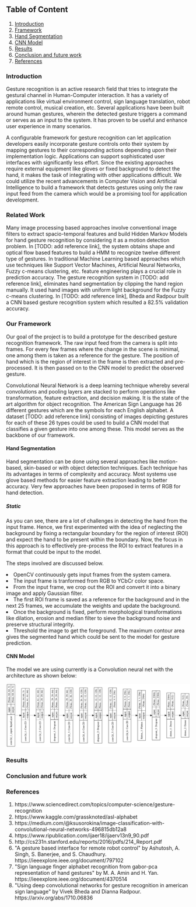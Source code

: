 ## Table of Content
1. [Introduction](#introduction)
2. [Framework](#framework)
3. [Hand Segmentation](#hand-segmentation)
4. [CNN Model](#cnn-model)
5. [Results](#results)
6. [Conclusion and future work](#conclusion-and-future-work)
7. [References](#references)

### Introduction
<p>
Gesture recognition is an active research field that tries to integrate the gestural channel in Human-Computer interaction. It has a variety of applications like virtual environment control, sign language translation, robot remote control, musical creation, etc. Several applications have been built around human gestures, wherein the detected gesture triggers a command or serves as an input to the system. It has proven to be useful and enhance user experience in many scenarios.
</p>
<p>
A configurable framework for gesture recognition can let application developers easily incorporate gesture controls onto their system by mapping gestures to their corresponding actions depending upon their implementation logic. Applications can support sophisticated user interfaces with significantly less effort. Since the existing approaches require external equipment like gloves or fixed background to detect the hand, it makes the task of integrating with other applications difficult. We could utilize the recent advancements in Computer Vision and Artificial Intelligence to build a framework that detects gestures using only the raw input feed from the camera which would be a promising tool for application development.
</p>

### Related Work
<p>
Many image processing based approaches involve conventional image filters to extract spacio-temporal features and build Hidden Markov Models for hand gesture recognition by considering it as a motion detection problem. In [TODO: add reference link], the system obtains shape and optical flow based features to build a HMM to recognize twelve different type of gestures. In traditional Machine Learning based approaches which use techniques like Support Vector Machines, Artificial Neural Networks, Fuzzy c-means clustering, etc. feature engineering plays a crucial role in prediction accuracy. The gesture recognition system in [TODO: add reference link], eliminates hand segmentation by clipping the hand region manually. It used hand images with uniform light background for the Fuzzy c-means clustering. In [TODO: add reference link], Bheda and Radpour built a CNN based gesture recognition system which resulted a 82.5% validation accuracy.
</p>

### Our Framework
<p>
Our goal of the project is to build a prototype for the described gesture recognition framework. The raw input feed from the camera is split into frames. For every few frames where the change in the scene is minimal, one among them is taken as a reference for the gesture. The position of hand which is the region of interest in the frame is then extracted and pre-processed. It is then passed on to the CNN model to predict the observed gesture.
</p>

<p>
Convolutional Neural Network is a deep learning technique whereby several convolutions and pooling layers are stacked to perform operations like transformation, feature extraction, and decision making. It is the state of the art algorithm for object recognition. The American Sign Language has 26 different gestures which are the symbols for each English alphabet. A dataset [TODO: add reference link] consisting of images depicting gestures for each of these 26 types could be used to build a CNN model that classifies a given gesture into one among these. This model serves as the backbone of our framework.
</p>

#### Hand Segmentation
<p>
Hand segmentation can be done using several approaches like motion-based, skin-based or with object detection techniques. Each technique has its advantages in terms of complexity and accuracy. Most systems use glove based methods for easier feature extraction leading to better accuracy. Very few approaches have been proposed in terms of RGB for hand detection.
</p>

##### Static
<p>
As you can see, there are a lot of challenges in detecting the hand from the input frame. Hence, we first experimented with the idea of neglecting the background by fixing a rectangular boundary for the region of interest (ROI) and expect the hand to be present within the boundary. Now, the focus in this approach is to effectively pre-process the ROI to extract features in a format that could be input to the model. 
</p>
<p>
The steps involved are discussed below.
<li>OpenCV continuously gets input frames from the system camera.</li>
<li>The input frame is tranformed from RGB to YCbCr color space. </li>
<li>From the input frame, we crop out the ROI and convert it into a binary image and apply Gaussian filter.</li>
<li>The first ROI frame is saved as a reference for the background and in the next 25 frames, we accumulate the weights and update the background.</li>
<li>Once the background is fixed, perform morphological transformations like dilation, erosion and median filter to sieve the background noise and preserve structural integrity.</li>
<li>Threshold the image to get the foreground. The maximum contour area gives the segmented hand which could be sent to the model for gesture prediction.</li>
</p>


#### CNN Model
<p>
The model we are using currently is a Convolution neural net with the architecture as shown below:
<p align="center">
  <img src="images/image3.png"/>
</p>
</p>

### Results
<p>
</p>

### Conclusion and future work
<p>
</p>


### References
<p>
<ol>
<li>https://www.sciencedirect.com/topics/computer-science/gesture-recognition</li>
<li>https://www.kaggle.com/grassknoted/asl-alphabet</li>
<li>https://medium.com/@ksusorokina/image-classification-with-convolutional-neural-networks-496815db12a8</li>
<li>https://www.ripublication.com/ijaer18/ijaerv13n9_90.pdf</li>
<li>http://cs231n.stanford.edu/reports/2016/pdfs/214_Report.pdf</li>
<li>"A gesture based interface for remote robot control" by Ashutosh, A. Singh, S. Banerjee, and S. Chaudhury. https://ieeexplore.ieee.org/document/797102</li>
<li>"Sign language finger alphabet recognition from gabor-pca representation of hand gestures" by M. A. Amin and H. Yan. https://ieeexplore.ieee.org/document/4370514</li>
<li>"Using deep convolutional networks for gesture recognition in american sign language" by Vivek Bheda and Dianna Radpour. https://arxiv.org/abs/1710.06836</li>
</ol>
</p>





